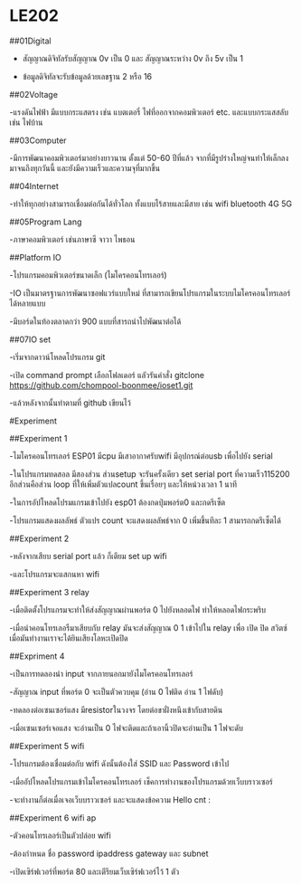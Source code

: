 # LE202
##01Digital

- สัญญาณดิจิทัลรับสัญญาณ 0v เป็น 0 และ สัญญาณระหว่าง 0v ถึง 5v เป็น 1

                       
- ข้อมูลดิจิทัลจะรับข้อมูลด้วยเลขฐาน 2 หรือ 16

##02Voltage

-แรงดันไฟฟ้า มีแบบกระแสตรง เช่น แบตเตอรี่ ไฟที่ออกจากคอมพิวเตอร์ etc. และแบบกระแสสลับ เช่น ไฟบ้าน

##03Computer

-มีการพัฒนาคอมพิวเตอร์มาอย่างยาวนาน ตั้งแต่ 50-60 ปีที่แล้ว จากที่มีรูปร่างใหญ่จนทำให้เล็กลงมาจนถึงทุกวันนี้ และยังมีความเร็วและความจุที่มากขึ้น

##04Internet 

-ทำให้ทุกอย่างสามารถเชื่อมต่อกันได้ทั่วโลก ทั้งแบบไร้สายและมีสาย เช่น wifi bluetooth 4G 5G

##05Program Lang

-ภาษาคอมพิวเตอร์ เช่นภาษาซี จาวา ไพธอน

##Platform IO

-โปรแกรมคอมพิวเตอร์ขนาดเล็ก (ไมโครคอนโทรเลอร์)

-IO เป็นมาตรฐานการพัฒนาซอฟแวร์แบบใหม่ ที่สามารถเขียนโปรแกรมในระบบไมโครคอนโทรเลอร์ได้หลายแบบ

-มีบอร์ดในท้องตลาดกว่า 900 แบบที่สารถนำไปพัฒนาต่อได้

##07IO set

-เริ่มจากดาวน์โหลดโปรแกรม git

-เปิด command prompt เลือกโฟลเดอร์ แลัวรันคำสั่ง gitclone https://github.com/chompool-boonmee/ioset1.git

-แล้วหลังจากนั้นทำตามที่ github เขียนไว้

#Experiment

##Experiment 1

-ไมโครคอนโทรเลอร์ ESP01 มีcpu มีเสาอากาศรับwifi มีอุปกรณ์ต่อusb เพื่อไปยัง serial

-ในโปรแกรมทดสอล มีสองส่วน ส่วนsetup จะรันครั้งเดียว set serial port ที่ความเร็ว115200 อีกส่วนคือส่วน loop ที่ให้เพิ่มตัวแปลcount ขึ้นเรื่อยๆ และให้หน่วงเวลา 1 นาที

-ในการอัปโหลดโปรมแกรมเข้าไปยัง esp01 ต้องกดปุ่มพอร์ต0 และกดรีเซ็ต

-โปรแกรมแสดงผลลัพธ์ ตัวแปร count จะแสดงผลลัพธ์จาก 0 เพิ่มขึ้นทีละ 1 สามารถกดรีเซ็ตได้

##Experiment 2

-หลังจากเสียบ serial port แล้ว ก็เตียม set up wifi

-และโปรแกรมจะแสกนหา wifi 

##Experiment 3 relay

-เมื่อติดตั้งโปรแกรมจะทำให้ส่งสัญญาณผ่านพอร์ต 0 ไปยังหลอดไฟ ทำให้หลอดไฟกระพริบ

-เมื่อนำคอนโทรเลอรืมาเสียบกับ relay มันจะส่งสัญญาณ 0 1 เข้าไปใน relay เพื่อ เปิด ปิด สวิตซ์ เมื่อมันทำงานเราจะได้ยินเสียงโลหะเปิดปิด

##Expriment 4 

-เป็นการทดลองนำ input จากภายนอกมายังไมโครคอนโทรเลอร์

-สัญญาณ input ที่พอร์ต 0 จะเป็นตัวควบคุม (อ่าน 0 ไฟติด อ่าน 1 ไฟดับ)

-ทดลองต่อเซนเซอร์แสง มีresistorในวงจร โดยต่อขาฝั่งหนึงเข้ากับสายดิน

-เมื่อเซนเซอร์เจอแสง จะอ่านเป็น 0 ไฟจะติดและถ้าเอานิ้วปิดจะอ่านเป็น 1 ไฟจะดับ

##Experiment 5 wifi

-โปรแกรมต้องเชื่อมต่อกับ wifi ดังนั้นต้องใส่ SSID และ Password เข้าไป

-เมื่ออัปโหลดโปรแกรมเข้าไมโครคอนโทรเลอร์ เช็คการทำงานของโปรแกรมด้วยเว็บบราวเซอร์

-จะทำงานก็ต่อเมื่อเจอเว็บบราวเซอร์ และจะแสดงข้อความ Hello cnt :

##Experiment 6 wifi ap

-ตัวคอนโทรเลอร์เป็นตัวปล่อย wifi

-ต้องกำหนด ชื่อ password ipaddress gateway และ subnet

-เปิดเซิร์ฟเวอร์ที่พอร์ต 80 และเตีรียมเว็บเซิร์ฟเวอร์ไว้ 1 ตัว


